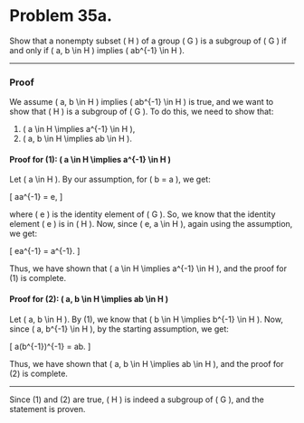 # Problem  35a.

Show that a nonempty subset \( H \) of a group \( G \) is a subgroup of \( G \) if and only if \( a, b \in H \) implies \( ab^{-1} \in H \).

---

### Proof

We assume \( a, b \in H \) implies \( ab^{-1} \in H \) is true, and we want to show that \( H \) is a subgroup of \( G \). To do this, we need to show that:
1. \( a \in H \implies a^{-1} \in H \),
2. \( a, b \in H \implies ab \in H \).

#### Proof for (1): \( a \in H \implies a^{-1} \in H \)

Let \( a \in H \). By our assumption, for \( b = a \), we get:

\[
aa^{-1} = e,
\]

where \( e \) is the identity element of \( G \). So, we know that the identity element \( e \) is in \( H \). Now, since \( e, a \in H \), again using the assumption, we get:

\[
ea^{-1} = a^{-1}.
\]

Thus, we have shown that \( a \in H \implies a^{-1} \in H \), and the proof for (1) is complete.

#### Proof for (2): \( a, b \in H \implies ab \in H \)

Let \( a, b \in H \). By (1), we know that \( b \in H \implies b^{-1} \in H \). Now, since \( a, b^{-1} \in H \), by the starting assumption, we get:

\[
a(b^{-1})^{-1} = ab.
\]

Thus, we have shown that \( a, b \in H \implies ab \in H \), and the proof for (2) is complete.

---

Since (1) and (2) are true, \( H \) is indeed a subgroup of \( G \), and the statement is proven.
